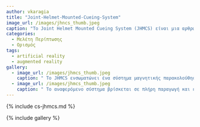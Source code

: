 ```yaml
---
author: vkaragia
title: "Joint-Helmet-Mounted-Cueing-System"
image_url: /images/jhncs_thumb.jpeg
caption: "Το Joint Helmet Mounted Cueing System (JHMCS) είναι μια αρθρωτή οθόνη κράνους τοποθετημένη σε ένα ελαφρύ κέλυφος κράνους HGU 55/P που μπορεί να φιλοξενήσει υποτμήματα για ημερινή και νυχτερινή όραση. "
categories:
  - Μελέτη Περίπτωσης
  - Ορισμός
tags:
  - artificial reality
  - augmented reality
gallery:
  - image_url: /images/jhmcs_thumb.jpeg
    caption: " Το JHMCS ενσωματώνει ένα σύστημα μαγνητικής παρακολούθησης υψηλής ακρίβειας, παρέχοντας στον πιλότο πλήρη επίγνωση της κατάστασης σε όλο το οπτικό πεδίο του θόλου και ταυτόχρονα ο πιλότος βλέπει τα δεδομένα πτήσης καθώς και επίλυσης βολής όπλων στο οπτικό του πεδίο."
  - image_url: /images/jhmcs_thumb.jpeg
    caption: " Το αναφερόμενο σύστημα βρίσκεται σε πλήρη παραγωγή και είναι επιχειρησιακό στα F-15, F-16 και F/A-18. Το υποτμήμα ημέρας παρέχει μονόφθαλμη οθόνη προβολής οπτικού πεδίου 20 μοιρών. Το JHMCS παρέχει πολλές επιλογές μέσω του υποτμήματος νυχτός, συμπεριλαμβανομένης της Night Vision Cueing Display (NVCD),  QuadEye (100 μοιρών επί 40 μοιρών οπτικό πεδίο) ή NVCD Aviator Night Vision Imaging System (πεδίο θέασης 40 μοιρών), με συμβολολογία ή/και βίντεο να εισάγεται στο πεδίο του υποτμήματος αυτού (νυχτερινή όραση). "
---
```


{% include cs-jhmcs.md %}

{% include gallery %}
